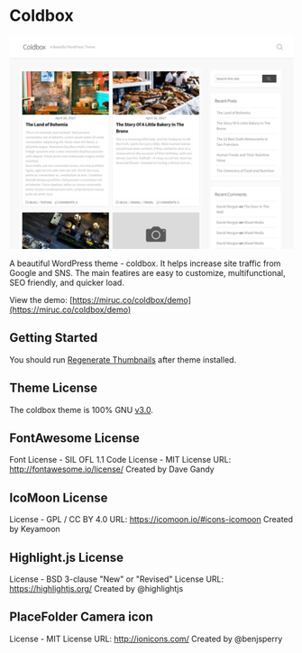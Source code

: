 # Coldbox

![coldbox-screenshot](/screenshot.jpg)

A beautiful WordPress theme - coldbox. It helps increase site traffic from Google and SNS. The main featires are easy to customize, multifunctional, SEO friendly, and quicker load.

View the demo: [https://miruc.co/coldbox/demo](https://miruc.co/coldbox/demo)

## Getting Started
You should run [Regenerate Thumbnails](https://ja.wordpress.org/plugins/regenerate-thumbnails/) after theme installed.
<!-- **Documentation** -->

## Theme License
The coldbox theme is 100% GNU [v3.0](http://www.gnu.org/licenses/gpl-3.0.html).

## FontAwesome License
Font License - SIL OFL 1.1
Code License - MIT License
URL: http://fontawesome.io/license/
Created by Dave Gandy

## IcoMoon License
License - GPL / CC BY 4.0
URL: https://icomoon.io/#icons-icomoon
Created by Keyamoon

## Highlight.js License
License - BSD 3-clause "New" or "Revised" License
URL: https://highlightjs.org/
Created by @highlightjs

## PlaceFolder Camera icon
License - MIT License
URL: http://ionicons.com/
Created by @benjsperry
